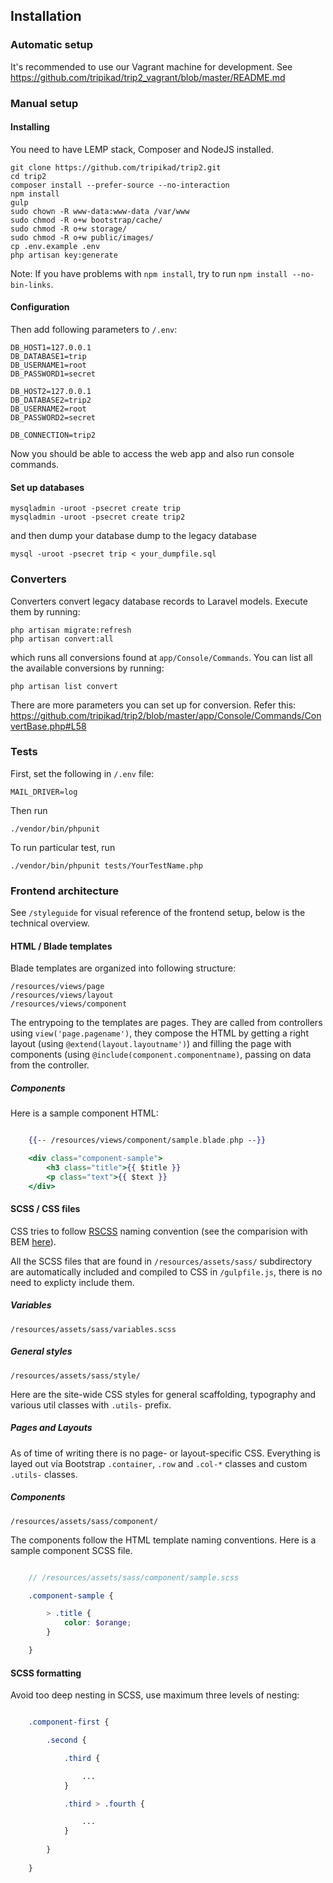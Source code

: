 ## Installation

### Automatic setup

It's recommended to use our Vagrant machine for development. See https://github.com/tripikad/trip2_vagrant/blob/master/README.md

### Manual setup

#### Installing

You need to have LEMP stack, Composer and NodeJS installed. 

    git clone https://github.com/tripikad/trip2.git
    cd trip2
    composer install --prefer-source --no-interaction
    npm install
    gulp
    sudo chown -R www-data:www-data /var/www
    sudo chmod -R o+w bootstrap/cache/
    sudo chmod -R o+w storage/
    sudo chmod -R o+w public/images/
    cp .env.example .env
    php artisan key:generate

Note: If you have problems with ```npm install```, try to run ```npm install --no-bin-links```.

#### Configuration

Then  add following parameters to ```/.env```:

    DB_HOST1=127.0.0.1
    DB_DATABASE1=trip
    DB_USERNAME1=root
    DB_PASSWORD1=secret

    DB_HOST2=127.0.0.1
    DB_DATABASE2=trip2
    DB_USERNAME2=root
    DB_PASSWORD2=secret

    DB_CONNECTION=trip2

Now you should be able to access the web app and also run console commands.

#### Set up databases

    mysqladmin -uroot -psecret create trip
    mysqladmin -uroot -psecret create trip2

and then dump your database dump to the legacy database

    mysql -uroot -psecret trip < your_dumpfile.sql

### Converters

Converters convert legacy database records to Laravel models. Execute them by running:
    
    php artisan migrate:refresh
    php artisan convert:all
    
which runs all conversions found at ```app/Console/Commands```. You can list all the available conversions by running:

    php artisan list convert

There are more parameters you can set up for conversion. Refer this: https://github.com/tripikad/trip2/blob/master/app/Console/Commands/ConvertBase.php#L58

### Tests

First, set the following in ```/.env``` file:

    MAIL_DRIVER=log

Then run

    ./vendor/bin/phpunit

To run particular test, run

    ./vendor/bin/phpunit tests/YourTestName.php

### Frontend architecture

See ```/styleguide``` for visual reference of the frontend setup, below is the technical overview.

#### HTML / Blade templates

Blade templates are organized into following structure:

    /resources/views/page
    /resources/views/layout
    /resources/views/component

The entrypoing to the templates are pages. They are called from controllers using ```view('page.pagename')```, they compose the HTML by getting a right layout (using ```@extend(layout.layoutname')```) and filling the page with components (using ```@include(component.componentname)```, passing on data from the controller.

##### Components

Here is a sample component HTML:

```mustache

    {{-- /resources/views/component/sample.blade.php --}}

    <div class="component-sample">
        <h3 class="title">{{ $title }}
        <p class="text">{{ $text }}
    </div>

```

#### SCSS / CSS files

CSS tries to follow [RSCSS](https://github.com/rstacruz/rscss/blob/master/Readme.md) naming convention (see the comparision with BEM [here](https://github.com/rstacruz/rscss/blob/master/Readme.md)).

All the SCSS files that are found in ```/resources/assets/sass/``` subdirectory are automatically included and compiled to CSS in ```/gulpfile.js```, there is no need to explicty include them.

##### Variables

    /resources/assets/sass/variables.scss

##### General styles

    /resources/assets/sass/style/

Here are the site-wide CSS styles for general scaffolding, typography and various util classes with ```.utils-``` prefix.

##### Pages and Layouts

As of time of writing there is no page- or layout-specific CSS. Everything is  layed out via Bootstrap ```.container```, ```.row``` and ```.col-*```  classes and custom ```.utils-``` classes.

##### Components

    /resources/assets/sass/component/

The components follow the HTML template naming conventions. Here is a sample component SCSS file.

```scss

    // /resources/assets/sass/component/sample.scss

    .component-sample {

        > .title {
            color: $orange;
        }

    }

```

#### SCSS formatting

Avoid too deep nesting in SCSS, use maximum three levels of nesting:

```scss

    .component-first {

        .second {

            .third {

                ...
            }

            .third > .fourth {

                ...
            }
        
        }
    
    }
